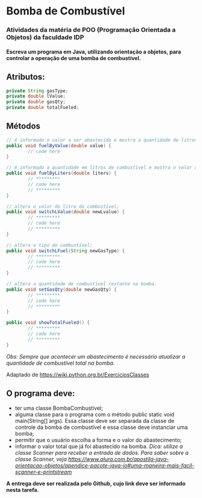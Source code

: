 # Bomba de Combustível
### Atividades da matéria de POO (Programação Orientada a Objetos) da faculdade IDP
#### Escreva um programa em Java, utilizando orientação a objetos, para controlar a operação de uma bomba de combustível.

## Atributos:
~~~java
private String gasType;
private double lValue;
private double gasQty;
private double totalFueled;
~~~

## Métodos
~~~java
// é informado o valor a ser abastecido e mostra a quantidade de litros que foi colocada no veículo;
public void fuelByValue(double value) {
        // code here
}

// é informado a quantidade em litros de combustível e mostra o valor a ser pago pelo cliente;
public void fuelByLiters(double liters) {
        // *********
        // code here
        // *********
}

// altera o valor do litro do combustível;
public void switchLValue(double newLvalue) {
        // *********
        // code here
        // *********
}

// altera o tipo do combustível;
public void switchLFuel(String newGasType) {
        // *********
        // code here
        // *********
}

// altera a quantidade de combustível restante na bomba.
public void setGasQty(double newGasQty) {
        // *********
        // code here
        // *********
}

public void showTotalFueled() {
        // *********
        // code here
        // *********
}
~~~

_Obs: Sempre que acontecer um abastecimento é necessário atualizar a quantidade de combustível total na bomba._

Adaptado de https://wiki.python.org.br/ExerciciosClasses

## O programa deve:
- ter uma classe BombaCombustivel;
- alguma classe para o programa com o método public static void main(String[] args). Essa classe deve ser separada da classe de controle da bomba de combustível e essa classe deve instanciar uma bomba;
- permitir que o usuário escolha a forma e o valor do abastecimento;
- informar o valor total que já foi abastecido na bomba.
_Dica: utilize a classe Scanner para receber a entrada de dados. Para saber sobre a classe Scanner, veja https://www.alura.com.br/apostila-java-orientacao-objetos/apendice-pacote-java-io#uma-maneira-mais-facil-scanner-e-printstream_

**A entrega deve ser realizada pelo Github, cujo link deve ser informado nesta tarefa.**
